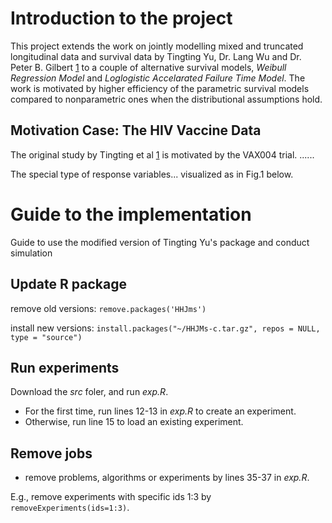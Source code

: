 # Introduction to the project

This project extends the work on jointly modelling mixed and truncated longitudinal data and survival data by Tingting Yu, Dr. Lang Wu and Dr. Peter B. Gilbert [1](https://academic.oup.com/biostatistics/article/19/3/374/4210131?login=true) to a couple of alternative survival models, *Weibull Regression Model* and *Loglogistic Accelarated Failure Time Model*. The work is motivated by higher efficiency of the parametric survival models compared to nonparametric ones when the distributional assumptions hold. 

## Motivation Case: The HIV Vaccine Data

The original study by Tingting et al [1](https://academic.oup.com/biostatistics/article/19/3/374/4210131?login=true) is motivated by the VAX004 trial. 
......

The special type of response variables... visualized as in Fig.1 below.





# Guide to the implementation

Guide to use the modified version of Tingting Yu's package and conduct simulation

## Update R package

remove old versions:
`
remove.packages('HHJms')
`

install new versions:
`install.packages("~/HHJMs-c.tar.gz", repos = NULL, type = "source")`

## Run experiments

Download the *src* foler, and run *exp.R*.

- For the first time, run lines 12-13 in *exp.R* to create an experiment.
- Otherwise, run line 15 to load an existing experiment.

## Remove jobs

- remove problems, algorithms or experiments by lines 35-37 in *exp.R*.

E.g., remove experiments with specific ids 1:3 by 
`removeExperiments(ids=1:3)`.

